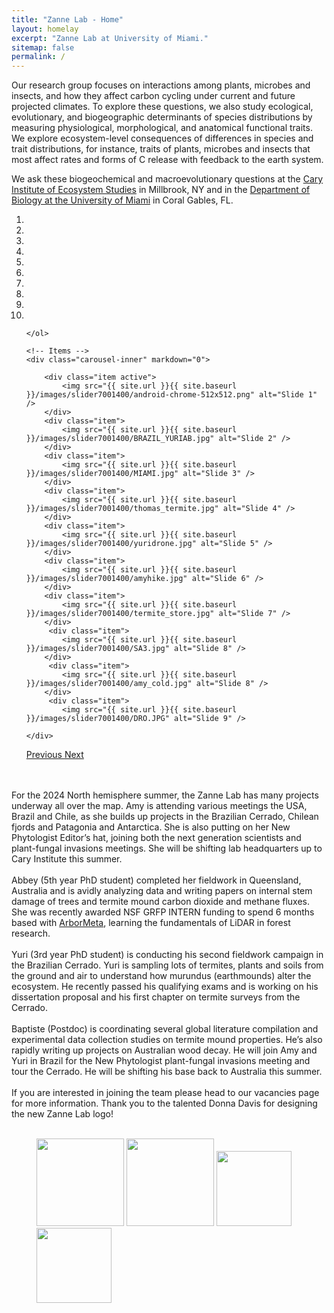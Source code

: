```yaml
---
title: "Zanne Lab - Home"
layout: homelay
excerpt: "Zanne Lab at University of Miami."
sitemap: false
permalink: /
---
```


Our research group focuses on interactions among plants, microbes and insects, and how they affect carbon cycling under current and future projected climates. To explore these questions, we also study ecological, evolutionary, and biogeographic determinants of species distributions by measuring physiological, morphological, and anatomical functional traits. We explore ecosystem-level consequences of differences in species and trait distributions, for instance, traits of plants, microbes and insects that most affect rates and forms of C release with feedback to the earth system.

We ask these biogeochemical and macroevolutionary questions at the [Cary Institute of Ecosystem Studies](https://www.caryinstitute.org/) in Millbrook, NY and in the [Department of Biology at the University of Miami](https://biology.as.miami.edu/) in Coral Gables, FL.

<div markdown="0" id="carousel" class="carousel slide" data-ride="carousel" data-interval="5000" data-pause="hover" >
    <!-- Menu -->
    <ol class="carousel-indicators">
        <li data-target="#carousel" data-slide-to="0" class="active"></li>
        <li data-target="#carousel" data-slide-to="1"></li>
        <li data-target="#carousel" data-slide-to="2"></li>
        <li data-target="#carousel" data-slide-to="3"></li>
        <li data-target="#carousel" data-slide-to="4"></li>
        <li data-target="#carousel" data-slide-to="5"></li>
        <li data-target="#carousel" data-slide-to="6"></li>
        <li data-target="#carousel" data-slide-to="7"></li>
        <li data-target="#carousel" data-slide-to="8"></li>
        <li data-target="#carousel" data-slide-to="9"></li>


    </ol>

    <!-- Items -->
    <div class="carousel-inner" markdown="0">

        <div class="item active">
            <img src="{{ site.url }}{{ site.baseurl }}/images/slider7001400/android-chrome-512x512.png" alt="Slide 1" />
        </div>
        <div class="item">
            <img src="{{ site.url }}{{ site.baseurl }}/images/slider7001400/BRAZIL_YURIAB.jpg" alt="Slide 2" />
        </div>
        <div class="item">
            <img src="{{ site.url }}{{ site.baseurl }}/images/slider7001400/MIAMI.jpg" alt="Slide 3" />
        </div>
        <div class="item">
            <img src="{{ site.url }}{{ site.baseurl }}/images/slider7001400/thomas_termite.jpg" alt="Slide 4" />
        </div>
        <div class="item">
            <img src="{{ site.url }}{{ site.baseurl }}/images/slider7001400/yuridrone.jpg" alt="Slide 5" />
        </div>
        <div class="item">
            <img src="{{ site.url }}{{ site.baseurl }}/images/slider7001400/amyhike.jpg" alt="Slide 6" />
        </div>
        <div class="item">
            <img src="{{ site.url }}{{ site.baseurl }}/images/slider7001400/termite_store.jpg" alt="Slide 7" />
        </div>       
         <div class="item">
            <img src="{{ site.url }}{{ site.baseurl }}/images/slider7001400/SA3.jpg" alt="Slide 8" />
        </div>
         <div class="item">
            <img src="{{ site.url }}{{ site.baseurl }}/images/slider7001400/amy_cold.jpg" alt="Slide 8" />
        </div>
         <div class="item">
            <img src="{{ site.url }}{{ site.baseurl }}/images/slider7001400/DRO.JPG" alt="Slide 9" />
             
    </div>
  <a class="left carousel-control" href="#carousel" role="button" data-slide="prev">
    <span class="glyphicon glyphicon-chevron-left" aria-hidden="true"></span>
    <span class="sr-only">Previous</span>
  </a>
  <a class="right carousel-control" href="#carousel" role="button" data-slide="next">
    <span class="glyphicon glyphicon-chevron-right" aria-hidden="true"></span>
    <span class="sr-only">Next</span>
  </a>
</div>
<br />   
<br />
For the 2024 North hemisphere summer, the Zanne Lab has many projects underway all over the map. Amy is attending various meetings the USA, Brazil and Chile, as she builds up projects in the Brazilian Cerrado, Chilean fjords and Patagonia and Antarctica. She is also putting on her New Phytologist Editor’s hat, joining both the next generation scientists and plant-fungal invasions meetings. She will be shifting lab headquarters up to Cary Institute this summer. 
<br />
<br />
Abbey (5th year PhD student) completed her fieldwork in Queensland, Australia and is avidly analyzing data and writing papers on internal stem damage of trees and termite mound carbon dioxide and methane fluxes. She was recently awarded NSF GRFP INTERN funding to spend 6 months based with <a href="https://www.arbormeta.au/">ArborMeta</a>, learning the fundamentals of LiDAR in forest research. 
<br />
<br />
Yuri (3rd year PhD student) is conducting his second fieldwork campaign in the Brazilian Cerrado. Yuri is sampling lots of termites, plants and soils from the ground and air to understand how murundus (earthmounds) alter the ecosystem. He recently passed his qualifying exams and is working on his dissertation proposal and his first chapter on termite surveys from the Cerrado.
<br />  
<br />
Baptiste (Postdoc) is coordinating several global literature compilation and experimental data collection studies on termite mound properties. He’s also rapidly writing up projects on Australian wood decay. He will join Amy and Yuri in Brazil for the New Phytologist plant-fungal invasions meeting and tour the Cerrado. He will be shifting his base back to Australia this summer.
<br />  
<br />
If you are interested in joining the team please head to our vacancies page for more information. Thank you to the talented Donna Davis for designing the new Zanne Lab logo!
<br /> 
<br /> 
<figure class="fourth">
  <img src="{{ site.url }}{{ site.baseurl }}/images/logopic/android-chrome-512x512.png" style="width: 140px">
  <img src="{{ site.url }}{{ site.baseurl }}/images/logopic/um logo.jpeg" style="width: 140px">
  <img src="{{ site.url }}{{ site.baseurl }}/images/logopic/nsf.png" style="width: 120px">
  <img src="{{ site.url }}{{ site.baseurl }}/images/logopic/Carylogo.jpeg" style="width: 120px">

</figure>
